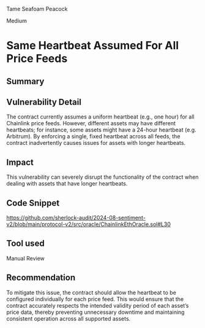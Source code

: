 Tame Seafoam Peacock

Medium

# Same Heartbeat Assumed For All Price Feeds

## Summary

## Vulnerability Detail
The contract currently assumes a uniform heartbeat (e.g., one hour) for all Chainlink price feeds. However, different assets may have different heartbeats; for instance, some assets might have a 24-hour heartbeat (e.g. Arbitrum). By enforcing a single, fixed heartbeat across all feeds, the contract inadvertently causes issues for assets with longer heartbeats.

## Impact
This vulnerability can severely disrupt the functionality of the contract when dealing with assets that have longer heartbeats.

## Code Snippet
https://github.com/sherlock-audit/2024-08-sentiment-v2/blob/main/protocol-v2/src/oracle/ChainlinkEthOracle.sol#L30

## Tool used

Manual Review

## Recommendation
To mitigate this issue, the contract should allow the heartbeat to be configured individually for each price feed. This would ensure that the contract accurately respects the intended validity period of each asset’s price data, thereby preventing unnecessary downtime and maintaining consistent operation across all supported assets.